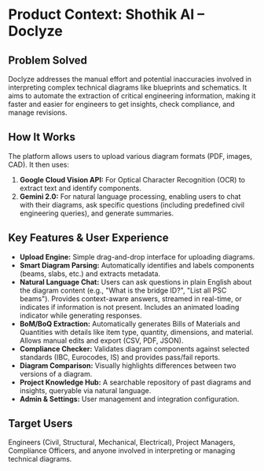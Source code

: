 # Product Context: Shothik AI – Doclyze

## Problem Solved

Doclyze addresses the manual effort and potential inaccuracies involved in interpreting complex technical diagrams like blueprints and schematics. It aims to automate the extraction of critical engineering information, making it faster and easier for engineers to get insights, check compliance, and manage revisions.

## How It Works

The platform allows users to upload various diagram formats (PDF, images, CAD). It then uses:
1.  **Google Cloud Vision API:** For Optical Character Recognition (OCR) to extract text and identify components.
2.  **Gemini 2.0:** For natural language processing, enabling users to chat with their diagrams, ask specific questions (including predefined civil engineering queries), and generate summaries.

## Key Features & User Experience

-   **Upload Engine:** Simple drag-and-drop interface for uploading diagrams.
-   **Smart Diagram Parsing:** Automatically identifies and labels components (beams, slabs, etc.) and extracts metadata.
-   **Natural Language Chat:** Users can ask questions in plain English about the diagram content (e.g., "What is the bridge ID?", "List all PSC beams"). Provides context-aware answers, streamed in real-time, or indicates if information is not present. Includes an animated loading indicator while generating responses.
-   **BoM/BoQ Extraction:** Automatically generates Bills of Materials and Quantities with details like item type, quantity, dimensions, and material. Allows manual edits and export (CSV, PDF, JSON).
-   **Compliance Checker:** Validates diagram components against selected standards (IBC, Eurocodes, IS) and provides pass/fail reports.
-   **Diagram Comparison:** Visually highlights differences between two versions of a diagram.
-   **Project Knowledge Hub:** A searchable repository of past diagrams and insights, queryable via natural language.
-   **Admin & Settings:** User management and integration configuration.

## Target Users

Engineers (Civil, Structural, Mechanical, Electrical), Project Managers, Compliance Officers, and anyone involved in interpreting or managing technical diagrams.

